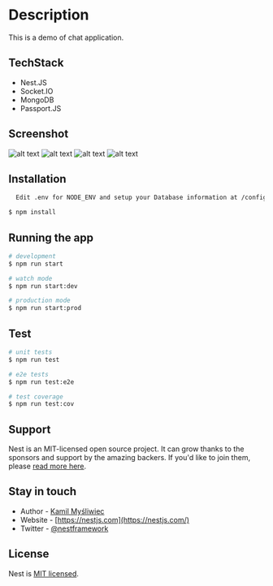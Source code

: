 # Description

This is a demo of chat application.

## TechStack

- Nest.JS
- Socket.IO
- MongoDB
- Passport.JS

## Screenshot

![alt text](https://github.com/nestjs-socket.io-with-auth-jwt/tree/main/screenshot/1.png 'Screenshot')
![alt text](https://github.com/nestjs-socket.io-with-auth-jwt/tree/main/screenshot/1.png 'Screenshot')
![alt text](https://github.com/nestjs-socket.io-with-auth-jwt/tree/main/screenshot/3.png 'Screenshot')
![alt text](https://github.com/nestjs-socket.io-with-auth-jwt/tree/main/screenshot/4.png 'Screenshot')

## Installation

```bash
  Edit .env for NODE_ENV and setup your Database information at /config/config.ts.

$ npm install
```

## Running the app

```bash
# development
$ npm run start

# watch mode
$ npm run start:dev

# production mode
$ npm run start:prod
```

## Test

```bash
# unit tests
$ npm run test

# e2e tests
$ npm run test:e2e

# test coverage
$ npm run test:cov
```

## Support

Nest is an MIT-licensed open source project. It can grow thanks to the sponsors and support by the amazing backers. If you'd like to join them, please [read more here](https://docs.nestjs.com/support).

## Stay in touch

- Author - [Kamil Myśliwiec](https://kamilmysliwiec.com)
- Website - [https://nestjs.com](https://nestjs.com/)
- Twitter - [@nestframework](https://twitter.com/nestframework)

## License

Nest is [MIT licensed](LICENSE).
